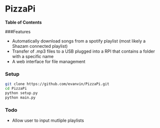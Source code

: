 # PizzaPi

**Table of Contents**

###Features

* Automatically download songs from a spotify playlist (most likely a Shazam connected playlist)
* Transfer of .mp3 files to a USB plugged into a RPI that contains a folder with a specific name
* A web interface for file management

### Setup

```bash
git clone https://github.com/evanvin/PizzaPi.git
cd PizzaPi
python setup.py
python main.py
```

### Todo

* Allow user to input mutliple playlists
